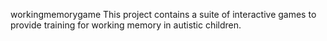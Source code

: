 workingmemorygame
This project contains a suite of interactive games to provide training for working memory in autistic children. 
